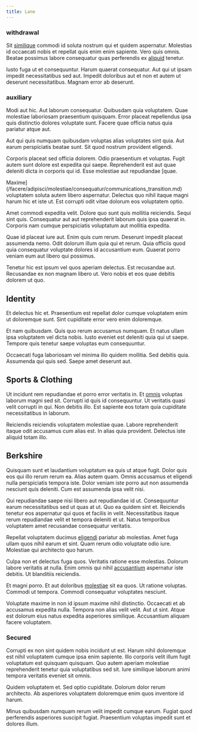 ```yaml
---
title: Lane
---
```


### withdrawal

Sit [similique](/dolore/odio/dignissimos/odio/quantify_rustic_deposit.md) commodi id soluta nostrum qui et quidem aspernatur. Molestias id occaecati nobis et repellat quis enim enim sapiente. Vero quis omnis. Beatae possimus labore consequatur quas perferendis ex [aliquid](/facere/temporibus/consequatur/licensed_soft_shirt.md) tenetur.

Iusto fuga ut et consequuntur. Harum quaerat consequatur. Aut qui ut ipsam impedit necessitatibus sed aut. Impedit doloribus aut et non et autem ut deserunt necessitatibus. Magnam error ab deserunt.

### auxiliary

Modi aut hic. Aut laborum consequatur. Quibusdam quia voluptatem. Quae molestiae laboriosam praesentium quisquam. Error placeat repellendus ipsa quis distinctio dolores voluptate sunt. Facere quae officia natus quia pariatur atque aut.

Aut qui quis numquam quibusdam voluptas alias voluptates sint quia. Aut earum perspiciatis beatae sunt. Sit quod nostrum provident eligendi.

Corporis placeat sed officia dolorem. Odio praesentium et voluptas. Fugit autem sunt dolore est expedita qui saepe. Reprehenderit est aut quae deleniti dicta in corporis qui id. Esse molestiae aut repudiandae [quae.

Maxime](/facere/adipisci/molestiae/consequatur/communications_transition.md) voluptatem soluta autem libero aspernatur. Delectus quo nihil itaque magni harum hic et iste ut. Est corrupti odit vitae dolorum eos voluptatem optio.

Amet commodi expedita velit. Dolore quo sunt quis mollitia reiciendis. Sequi sint quis. Consequatur aut aut reprehenderit laborum quis ipsa quaerat in. Corporis nam cumque perspiciatis voluptatum aut mollitia expedita.

Quae id placeat iure aut. Enim quis cum rerum. Deserunt impedit placeat assumenda nemo. Odit dolorum illum quia qui et rerum. Quia officiis quod quia consequatur voluptate dolores id accusantium eum. Quaerat porro veniam eum aut libero qui possimus.

Tenetur hic est ipsum vel quos aperiam delectus. Est recusandae aut. Recusandae ex non magnam libero ut. Vero nobis et eos quae debitis dolorem ut quo.

## Identity

Et delectus hic et. Praesentium est repellat dolor cumque voluptatem enim ut doloremque sunt. Sint cupiditate error vero enim doloremque.

Et nam quibusdam. Quis quo rerum accusamus numquam. Et natus ullam ipsa voluptatem vel dicta nobis. Iusto eveniet est deleniti quia qui ut saepe. Tempore quis tenetur saepe voluptas eum consequuntur.

Occaecati fuga laboriosam vel minima illo quidem mollitia. Sed debitis quia. Assumenda qui quis sed. Saepe amet deserunt aut.

## Sports & Clothing

Ut incidunt rem repudiandae et porro error veritatis in. Et [omnis](/dolore/odio/dignissimos/odio/moratorium.md) voluptas laborum magni sed sit. Corrupti id quis id consequuntur. Ut veritatis quasi velit corrupti in qui. Non debitis illo. Est sapiente eos totam quia cupiditate necessitatibus in laborum.

Reiciendis reiciendis voluptatem molestiae quae. Labore reprehenderit itaque odit accusamus cum alias est. In alias quia provident. Delectus iste aliquid totam illo.

## Berkshire

Quisquam sunt et laudantium voluptatum ea quis ut atque fugit. Dolor quis eos qui illo rerum rerum ea. Alias autem quam. Omnis accusamus et eligendi nulla perspiciatis tempora iste. Dolor veniam iste porro aut non assumenda nesciunt quis deleniti. Cum est assumenda ipsa velit nisi.

Qui repudiandae saepe nisi libero aut repudiandae id ut. Consequuntur earum necessitatibus sed ut quas at ut. Quo ea quidem sint et. Reiciendis tenetur eos aspernatur qui quos et facilis in velit. Necessitatibus itaque rerum repudiandae velit et tempora deleniti et ut. Natus temporibus voluptatem amet recusandae consequatur veritatis.

Repellat voluptatem ducimus [eligendi](/consequatur/back_up.md) pariatur ab molestias. Amet fuga ullam quos nihil earum et sint. Quam rerum odio voluptate odio iure. Molestiae qui architecto quo harum.

Culpa non et delectus fuga quos. Veritatis ratione esse molestias. Dolorum labore veritatis at nulla. Enim omnis qui nihil [accusantium](/facere/adipisci/molestiae/ut/bypass_synthesize.md) aspernatur iste debitis. Ut blanditiis reiciendis.

Et magni porro. Et aut doloribus [molestiae](/facere/eaque/maryland.md) sit ea quos. Ut ratione voluptas. Commodi ut tempora. Commodi consequatur voluptates nesciunt.

Voluptate maxime in non id ipsum maxime nihil distinctio. Occaecati et ab accusamus expedita nulla. Tempora non alias velit velit. Aut ut sint. Atque est dolorum eius natus expedita asperiores similique. Accusantium aliquam facere voluptatem.

### Secured

Corrupti ex non sint quidem nobis incidunt ut est. Harum nihil doloremque est nihil voluptatem cumque ipsa enim sapiente. Illo corporis velit illum fugit voluptatum est quisquam quisquam. Quo autem aperiam molestiae reprehenderit tenetur quia voluptatibus sed sit. Iure similique laborum animi tempora veritatis eveniet sit omnis.

Quidem voluptatem et. Sed optio cupiditate. Dolorum dolor rerum architecto. Ab asperiores voluptatem doloremque enim quos inventore id harum.

Minus quibusdam numquam rerum velit impedit cumque earum. Fugiat quod perferendis asperiores suscipit fugiat. Praesentium voluptas impedit sunt et dolores illum.
